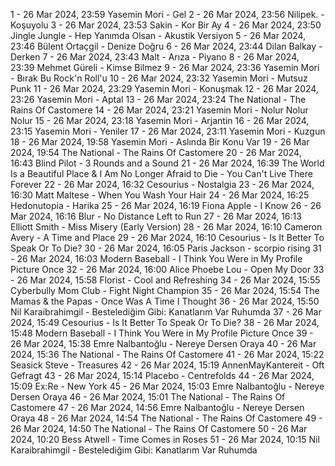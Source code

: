 1 - 26 Mar 2024, 23:59	Yasemin Mori - Gel
2 - 26 Mar 2024, 23:56	Nilipek. - Koşuyolu
3 - 26 Mar 2024, 23:53	Sakin - Kor Bir Ay
4 - 26 Mar 2024, 23:50	Jingle Jungle - Hep Yanımda Olsan - Akustik Versiyon
5 - 26 Mar 2024, 23:46	Bülent Ortaçgil - Denize Doğru
6 - 26 Mar 2024, 23:44	Dilan Balkay - Derken
7 - 26 Mar 2024, 23:43	Malt - Arıza - Piyano
8 - 26 Mar 2024, 23:39	Mehmet Güreli - Kimse Bilmez
9 - 26 Mar 2024, 23:36	Yasemin Mori - Bırak Bu Rock'n Roll'u
10 - 26 Mar 2024, 23:32	Yasemin Mori - Mutsuz Punk
11 - 26 Mar 2024, 23:29	Yasemin Mori - Konuşmak
12 - 26 Mar 2024, 23:26	Yasemin Mori - Aptal
13 - 26 Mar 2024, 23:24	The National - The Rains Of Castomere
14 - 26 Mar 2024, 23:21	Yasemin Mori - Nolur Nolur Nolur
15 - 26 Mar 2024, 23:18	Yasemin Mori - Arjantin
16 - 26 Mar 2024, 23:15	Yasemin Mori - Yeniler
17 - 26 Mar 2024, 23:11	Yasemin Mori - Kuzgun
18 - 26 Mar 2024, 19:58	Yasemin Mori - Aslında Bir Konu Var
19 - 26 Mar 2024, 19:54	The National - The Rains Of Castomere
20 - 26 Mar 2024, 16:43	Blind Pilot - 3 Rounds and a Sound
21 - 26 Mar 2024, 16:39	The World Is a Beautiful Place & I Am No Longer Afraid to Die - You Can't Live There Forever
22 - 26 Mar 2024, 16:32	Cesourius - Nostalgia
23 - 26 Mar 2024, 16:30	Matt Maltese - When You Wash Your Hair
24 - 26 Mar 2024, 16:25	Hedonutopia - Harika
25 - 26 Mar 2024, 16:19	Fiona Apple - I Know
26 - 26 Mar 2024, 16:16	Blur - No Distance Left to Run
27 - 26 Mar 2024, 16:13	Elliott Smith - Miss Misery (Early Version)
28 - 26 Mar 2024, 16:10	Cameron Avery - A Time and Place
29 - 26 Mar 2024, 16:10	Cesourius - Is It Better To Speak Or To Die?
30 - 26 Mar 2024, 16:05	Paris Jackson - scorpio rising
31 - 26 Mar 2024, 16:03	Modern Baseball - I Think You Were in My Profile Picture Once
32 - 26 Mar 2024, 16:00	Alice Phoebe Lou - Open My Door
33 - 26 Mar 2024, 15:58	Florist - Cool and Refreshing
34 - 26 Mar 2024, 15:55	Cyberbully Mom Club - Fight Night Champion
35 - 26 Mar 2024, 15:54	The Mamas & the Papas - Once Was A Time I Thought
36 - 26 Mar 2024, 15:50	Nil Karaibrahimgil - Bestelediğim Gibi: Kanatlarım Var Ruhumda
37 - 26 Mar 2024, 15:49	Cesourius - Is It Better To Speak Or To Die?
38 - 26 Mar 2024, 15:48	Modern Baseball - I Think You Were in My Profile Picture Once
39 - 26 Mar 2024, 15:38	Emre Nalbantoğlu - Nereye Dersen Oraya
40 - 26 Mar 2024, 15:36	The National - The Rains Of Castomere
41 - 26 Mar 2024, 15:22	Seasick Steve - Treasures
42 - 26 Mar 2024, 15:19	AnnenMayKantereit - Oft Gefragt
43 - 26 Mar 2024, 15:14	Placebo - Centrefolds
44 - 26 Mar 2024, 15:09	Ex:Re - New York
45 - 26 Mar 2024, 15:03	Emre Nalbantoğlu - Nereye Dersen Oraya
46 - 26 Mar 2024, 15:01	The National - The Rains Of Castomere
47 - 26 Mar 2024, 14:56	Emre Nalbantoğlu - Nereye Dersen Oraya
48 - 26 Mar 2024, 14:54	The National - The Rains Of Castomere
49 - 26 Mar 2024, 14:50	The National - The Rains Of Castomere
50 - 26 Mar 2024, 10:20	Bess Atwell - Time Comes in Roses
51 - 26 Mar 2024, 10:15	Nil Karaibrahimgil - Bestelediğim Gibi: Kanatlarım Var Ruhumda
